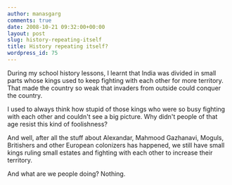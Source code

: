 ```yaml
---
author: manasgarg
comments: true
date: 2008-10-21 09:32:00+00:00
layout: post
slug: history-repeating-itself
title: History repeating itself?
wordpress_id: 75
---
```


During my school history lessons, I learnt that India was divided in small parts whose kings used to keep fighting with each other for more territory. That made the country so weak that invaders from outside could conquer the country.

I used to always think how stupid of those kings who were so busy fighting with each other and couldn't see a big picture. Why didn't people of that age resist this kind of foolishness?

And well, after all the stuff about Alexandar, Mahmood Gazhanavi, Moguls, Britishers and other European colonizers has happened, we still have small kings ruling small estates and fighting with each other to increase their territory.

And what are we people doing? Nothing.
